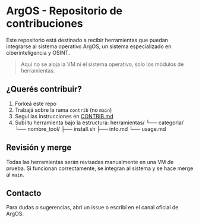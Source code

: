 # ArgOS - Repositorio de contribuciones

Este repositorio está destinado a recibir herramientas que puedan integrarse al sistema operativo ArgOS, un sistema especializado en ciberinteligencia y OSINT.

> Aquí no se aloja la VM ni el sistema operativo, solo los módulos de herramientas.

## ¿Querés contribuir?

1. Forkeá este repo
2. Trabajá sobre la rama `contrib` (no `main`)
3. Seguí las instrucciones en [CONTRIB.md](CONTRIB.md)
4. Subí tu herramienta bajo la estructura:
   herramientas/
   └── categoria/
       └── nombre_tool/
           ├── install.sh
           ├── info.md
           └── usage.md

## Revisión y merge

Todas las herramientas serán revisadas manualmente en una VM de prueba. Si funcionan correctamente, se integran al sistema y se hace merge al `main`.

## Contacto

Para dudas o sugerencias, abrí un issue o escribí en el canal oficial de ArgOS.
